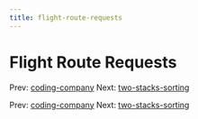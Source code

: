 ```yaml
---
title: flight-route-requests
---
```




# Flight Route Requests

Prev: [coding-company](coding-company.md) Next:
[two-stacks-sorting](two-stacks-sorting.md)

Prev: [coding-company](coding-company.md) Next:
[two-stacks-sorting](two-stacks-sorting.md)
